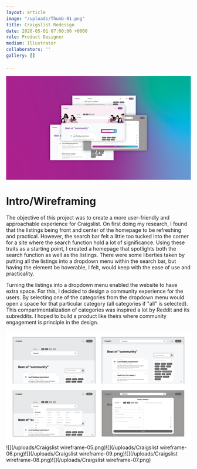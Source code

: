 ```yaml
---
layout: article
image: "/uploads/Thumb-01.png"
title: Craigslist Redesign
date: 2020-05-01 07:00:00 +0000
role: Product Designer
medium: Illustrator
collaborators: ''
gallery: []

---
```

![](/uploads/Thumb-01.png)

# Intro/Wireframing

The objective of this project was to create a more user-friendly and approachable experience for Craigslist. On first doing my research, I found that the listings being front and center of the homepage to be refreshing and practical. However, the search bar felt a little too tucked into the corner for a site where the search function hold a lot of significance. Using these traits as a starting point, I created a homepage that spotlights both the search function as well as the listings. There were some liberties taken by putting all the listings into a dropdown menu within the search bar, but having the element be hoverable, I felt, would keep with the ease of use and practicality.

Turning the listings into a dropdown menu enabled the website to have extra space. For this, I decided to design a community experience for the users. By selecting one of the categories from the dropdown menu would open a space for that particular category (all categories if "all" is selected). This compartmentalization of categories was inspired a lot by Reddit and its subreddits. I hoped to build a product like theirs where community engagement is principle in the design.

![](/uploads/Untitled-2-01.png)![](/uploads/Craigslist wireframe-05.png)![](/uploads/Craigslist wireframe-06.png)![](/uploads/Craigslist wireframe-09.png)![](/uploads/Craigslist wireframe-08.png)![](/uploads/Craigslist wireframe-07.png)